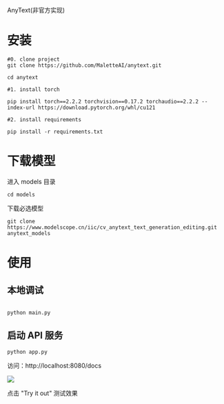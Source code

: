 AnyText(非官方实现)

# 安装


```
#0. clone project
git clone https://github.com/MaletteAI/anytext.git

cd anytext

#1. install torch

pip install torch==2.2.2 torchvision==0.17.2 torchaudio==2.2.2 --index-url https://download.pytorch.org/whl/cu121

#2. install requirements

pip install -r requirements.txt

```

# 下载模型

进入 models 目录

```
cd models
```

下载必选模型

```
git clone https://www.modelscope.cn/iic/cv_anytext_text_generation_editing.git anytext_models
```

# 使用

## 本地调试

```

python main.py

```

## 启动 API 服务

```
python app.py
```

访问：http://localhost:8080/docs

![](docs/images/api-ref.png)

点击 "Try it out" 测试效果
